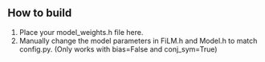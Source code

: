 ## How to build
1. Place your model_weights.h file here.
2. Manually change the model parameters in FiLM.h and Model.h to match config.py. (Only works with bias=False and conj_sym=True)
